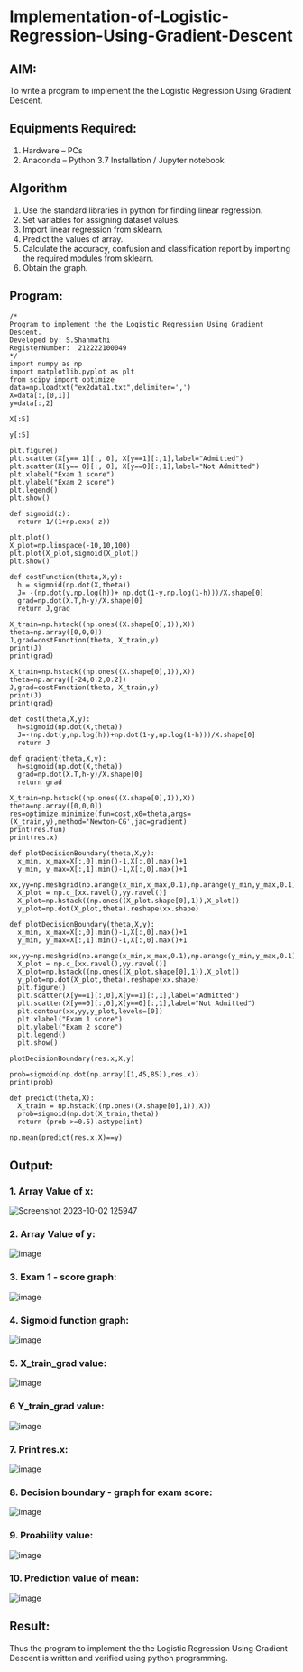 # Implementation-of-Logistic-Regression-Using-Gradient-Descent

## AIM:
To write a program to implement the the Logistic Regression Using Gradient Descent.

## Equipments Required:
1. Hardware – PCs
2. Anaconda – Python 3.7 Installation / Jupyter notebook

## Algorithm
1. Use the standard libraries in python for finding linear regression.
2. Set variables for assigning dataset values.
3. Import linear regression from sklearn.
4. Predict the values of array.
5. Calculate the accuracy, confusion and classification report by importing the required modules from sklearn.
6. Obtain the graph.

## Program:
```
/*
Program to implement the the Logistic Regression Using Gradient Descent.
Developed by: S.Shanmathi
RegisterNumber:  212222100049
*/
import numpy as np
import matplotlib.pyplot as plt
from scipy import optimize
data=np.loadtxt("ex2data1.txt",delimiter=',')
X=data[:,[0,1]]
y=data[:,2]

X[:5]

y[:5]

plt.figure()
plt.scatter(X[y== 1][:, 0], X[y==1][:,1],label="Admitted")
plt.scatter(X[y== 0][:, 0], X[y==0][:,1],label="Not Admitted")
plt.xlabel("Exam 1 score")
plt.ylabel("Exam 2 score")
plt.legend()
plt.show()

def sigmoid(z):
  return 1/(1+np.exp(-z))

plt.plot()
X_plot=np.linspace(-10,10,100)
plt.plot(X_plot,sigmoid(X_plot))
plt.show()

def costFunction(theta,X,y):
  h = sigmoid(np.dot(X,theta))
  J= -(np.dot(y,np.log(h))+ np.dot(1-y,np.log(1-h)))/X.shape[0]
  grad=np.dot(X.T,h-y)/X.shape[0]
  return J,grad

X_train=np.hstack((np.ones((X.shape[0],1)),X))
theta=np.array([0,0,0])
J,grad=costFunction(theta, X_train,y)
print(J)
print(grad)

X_train=np.hstack((np.ones((X.shape[0],1)),X))
theta=np.array([-24,0.2,0.2])
J,grad=costFunction(theta, X_train,y)
print(J)
print(grad)

def cost(theta,X,y):
  h=sigmoid(np.dot(X,theta))
  J=-(np.dot(y,np.log(h))+np.dot(1-y,np.log(1-h)))/X.shape[0]
  return J

def gradient(theta,X,y):
  h=sigmoid(np.dot(X,theta))
  grad=np.dot(X.T,h-y)/X.shape[0]
  return grad

X_train=np.hstack((np.ones((X.shape[0],1)),X))
theta=np.array([0,0,0])
res=optimize.minimize(fun=cost,x0=theta,args=(X_train,y),method='Newton-CG',jac=gradient)
print(res.fun)
print(res.x)

def plotDecisionBoundary(theta,X,y):
  x_min, x_max=X[:,0].min()-1,X[:,0].max()+1
  y_min, y_max=X[:,1].min()-1,X[:,0].max()+1
  xx,yy=np.meshgrid(np.arange(x_min,x_max,0.1),np.arange(y_min,y_max,0.1))
  X_plot = np.c_[xx.ravel(),yy.ravel()]
  X_plot=np.hstack((np.ones((X_plot.shape[0],1)),X_plot))
  y_plot=np.dot(X_plot,theta).reshape(xx.shape)

def plotDecisionBoundary(theta,X,y):
  x_min, x_max=X[:,0].min()-1,X[:,0].max()+1
  y_min, y_max=X[:,1].min()-1,X[:,0].max()+1
  xx,yy=np.meshgrid(np.arange(x_min,x_max,0.1),np.arange(y_min,y_max,0.1))
  X_plot = np.c_[xx.ravel(),yy.ravel()]
  X_plot=np.hstack((np.ones((X_plot.shape[0],1)),X_plot))
  y_plot=np.dot(X_plot,theta).reshape(xx.shape)
  plt.figure()
  plt.scatter(X[y==1][:,0],X[y==1][:,1],label="Admitted")
  plt.scatter(X[y==0][:,0],X[y==0][:,1],label="Not Admitted")
  plt.contour(xx,yy,y_plot,levels=[0])
  plt.xlabel("Exam 1 score")
  plt.ylabel("Exam 2 score")
  plt.legend()
  plt.show()

plotDecisionBoundary(res.x,X,y)

prob=sigmoid(np.dot(np.array([1,45,85]),res.x))
print(prob)

def predict(theta,X):
  X_train = np.hstack((np.ones((X.shape[0],1)),X))
  prob=sigmoid(np.dot(X_train,theta))
  return (prob >=0.5).astype(int)

np.mean(predict(res.x,X)==y)
```
## Output:
### 1. Array Value of x:
![Screenshot 2023-10-02 125947](https://github.com/ShanmathiShanmugam/-Implementation-of-Logistic-Regression-Using-Gradient-Descent/assets/121243595/2828d1d7-c0f3-4810-a607-7d30fcc175ee)

### 2. Array Value of y:
![image](https://github.com/ShanmathiShanmugam/-Implementation-of-Logistic-Regression-Using-Gradient-Descent/assets/121243595/c813c999-10ca-43db-a37c-83f10d242657)
### 3. Exam 1 - score graph:
![image](https://github.com/ShanmathiShanmugam/-Implementation-of-Logistic-Regression-Using-Gradient-Descent/assets/121243595/8e1d564a-95b8-4aae-9c05-66c96a057d06)

### 4. Sigmoid function graph:
![image](https://github.com/ShanmathiShanmugam/-Implementation-of-Logistic-Regression-Using-Gradient-Descent/assets/121243595/0bd3452b-367a-49ef-b788-7d9b42b73b55)

### 5. X_train_grad value:
![image](https://github.com/ShanmathiShanmugam/-Implementation-of-Logistic-Regression-Using-Gradient-Descent/assets/121243595/8639abdb-20e6-426a-a9bd-1ad23e73dd6e)

### 6 Y_train_grad value:
![image](https://github.com/ShanmathiShanmugam/-Implementation-of-Logistic-Regression-Using-Gradient-Descent/assets/121243595/d286bec0-95a8-4a0b-bb2b-9e197806fbb3)

### 7. Print res.x:
![image](https://github.com/ShanmathiShanmugam/-Implementation-of-Logistic-Regression-Using-Gradient-Descent/assets/121243595/1a427533-016f-4a8d-920c-ae353785c224)
### 8. Decision boundary - graph for exam score:
![image](https://github.com/ShanmathiShanmugam/-Implementation-of-Logistic-Regression-Using-Gradient-Descent/assets/121243595/46be6842-a89f-4832-bedb-fd6c91c98a48)

### 9. Proability value:
![image](https://github.com/ShanmathiShanmugam/-Implementation-of-Logistic-Regression-Using-Gradient-Descent/assets/121243595/4f8cdcf0-fe1d-4b29-a172-55b161622a2e)

### 10. Prediction value of mean:
![image](https://github.com/ShanmathiShanmugam/-Implementation-of-Logistic-Regression-Using-Gradient-Descent/assets/121243595/4ded4271-8314-41a7-97b2-bd2b754edf65)


## Result:
Thus the program to implement the the Logistic Regression Using Gradient Descent is written and verified using python programming.

